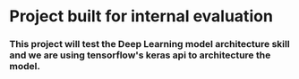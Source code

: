 # Project built for internal evaluation

### This project will test the Deep Learning model architecture skill and we are using tensorflow's keras api to architecture the model.
